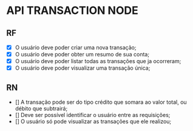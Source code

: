 # API TRANSACTION NODE

## RF
- [x] O usuário deve poder criar uma nova transação;
- [x] O usuário deve poder obter um resumo de sua conta;
- [x] O usuário deve poder listar todas as transações que ja ocorreram;
- [x] O usuário deve poder visualizar uma transação única;

## RN
- [] A transação pode ser do tipo crédito que somara ao valor total, ou débito que subtrairá;
- [] Deve ser possível identificar o usuário entre as requisições;
- [] O usuário só pode visualizar as transações que ele realizou;